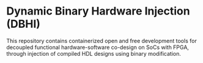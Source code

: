 # Dynamic Binary Hardware Injection (DBHI)

This repository contains containerized open and free development tools for decoupled functional hardware-software co-design on SoCs with FPGA, through injection of compiled HDL designs using binary modification.
